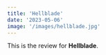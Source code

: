 ```yaml
---
title: 'Hellblade'
date: '2023-05-06'
image: '/images/hellblade.jpg'
---
```


This is the review for **Hellblade**.
